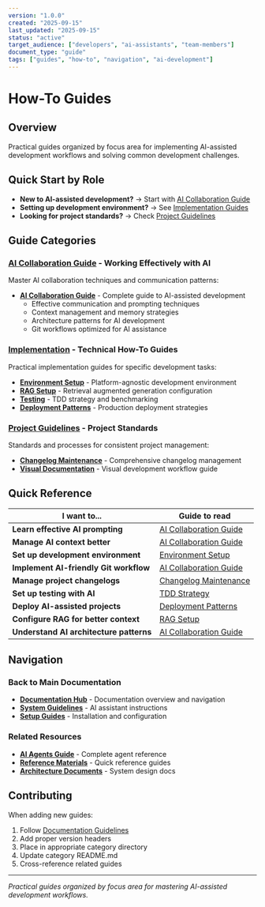 ```yaml
---
version: "1.0.0"
created: "2025-09-15"
last_updated: "2025-09-15"
status: "active"
target_audience: ["developers", "ai-assistants", "team-members"]
document_type: "guide"
tags: ["guides", "how-to", "navigation", "ai-development"]
---
```


# How-To Guides

## Overview

Practical guides organized by focus area for implementing AI-assisted development workflows and solving common development challenges.

## Quick Start by Role

- **New to AI-assisted development?** → Start with [AI Collaboration Guide](../ai-collaboration-guide.md)
- **Setting up development environment?** → See [Implementation Guides](./implementation/)
- **Looking for project standards?** → Check [Project Guidelines](./project-guidelines/)

## Guide Categories

### [AI Collaboration Guide](../ai-collaboration-guide.md) - Working Effectively with AI

Master AI collaboration techniques and communication patterns:

- **[AI Collaboration Guide](../ai-collaboration-guide.md)** - Complete guide to AI-assisted development
  - Effective communication and prompting techniques
  - Context management and memory strategies
  - Architecture patterns for AI development
  - Git workflows optimized for AI assistance

### [Implementation](./implementation/) - Technical How-To Guides

Practical implementation guides for specific development tasks:

- **[Environment Setup](./implementation/environment-setup.md)** - Platform-agnostic development environment
- **[RAG Setup](./implementation/rag-setup.md)** - Retrieval augmented generation configuration
- **[Testing](./implementation/testing/)** - TDD strategy and benchmarking
- **[Deployment Patterns](./implementation/deployment-patterns.md)** - Production deployment strategies

### [Project Guidelines](./project-guidelines/) - Project Standards

Standards and processes for consistent project management:

- **[Changelog Maintenance](./project-guidelines/changelog-maintenance.md)** - Comprehensive changelog management
- **[Visual Documentation](./project-guidelines/visual-documentation.md)** - Visual development workflow guide

## Quick Reference

| I want to... | Guide to read |
| --- | --- |
| **Learn effective AI prompting** | [AI Collaboration Guide](../ai-collaboration-guide.md#effective-ai-communication) |
| **Manage AI context better** | [AI Collaboration Guide](../ai-collaboration-guide.md#context-management) |
| **Set up development environment** | [Environment Setup](./implementation/environment-setup.md) |
| **Implement AI-friendly Git workflow** | [AI Collaboration Guide](../ai-collaboration-guide.md#ai-branching-strategy) |
| **Manage project changelogs** | [Changelog Maintenance](./project-guidelines/changelog-maintenance.md) |
| **Set up testing with AI** | [TDD Strategy](./implementation/testing/tdd-strategy.md) |
| **Deploy AI-assisted projects** | [Deployment Patterns](./implementation/deployment-patterns.md) |
| **Configure RAG for better context** | [RAG Setup](./implementation/rag-setup.md) |
| **Understand AI architecture patterns** | [AI Collaboration Guide](../ai-collaboration-guide.md#architecture-patterns-for-ai-development) |

## Navigation

### Back to Main Documentation

- **[Documentation Hub](../README.md)** - Documentation overview and navigation
- **[System Guidelines](../../CLAUDE.md)** - AI assistant instructions
- **[Setup Guides](../setup/README.md)** - Installation and configuration

### Related Resources

- **[AI Agents Guide](../ai-agents-guide.md)** - Complete agent reference
- **[Reference Materials](../reference/README.md)** - Quick reference guides
- **[Architecture Documents](../architecture/README.md)** - System design docs

## Contributing

When adding new guides:

1. Follow [Documentation Guidelines](../documentation-guidelines.md)
2. Add proper version headers
3. Place in appropriate category directory
4. Update category README.md
5. Cross-reference related guides

---

_Practical guides organized by focus area for mastering AI-assisted development workflows._
